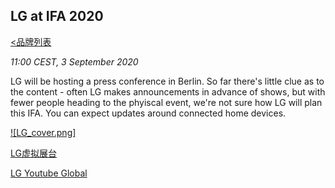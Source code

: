 ## LG at IFA 2020
[<品牌列表](https://github.com/Jeremiah-Y/IFA2020/blob/master/IFA%202020%20%E6%8A%A5%E9%81%93%E8%AE%A1%E5%88%92/4%20IFA%202020%20%E5%93%81%E7%89%8C%E5%88%97%E8%A1%A8.md)

_11:00 CEST, 3 September 2020_

LG will be hosting a press conference in Berlin. So far there's little clue as to the content - often LG makes announcements in advance of shows, but with fewer people heading to the phyiscal event, we're not sure how LG will plan this IFA. You can expect updates around connected home devices.


[![LG_cover.png]](https://xtended.ifa-berlin.com/exhibitors/showroom/67)


[LG虚拟展台](https://www.lg.com/global/exhibition/main.jsp)

[LG Youtube Global](https://www.youtube.com/channel/UC2SIWgqcys7Gcb6JxsFTm1Q)
